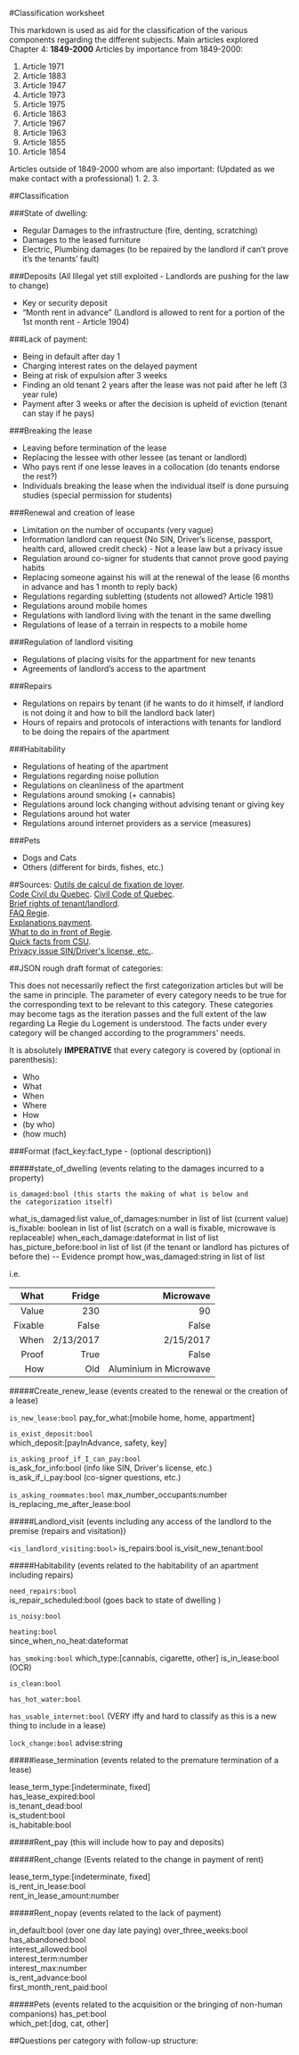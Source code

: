 #Classification worksheet

This markdown is used as aid for the classification of the various components regarding the different subjects.
Main articles explored Chapter 4: **1849-2000**
Articles by importance from 1849-2000:
1. Article 1971
2. Article 1883
3. Article 1947
4. Article 1973
5. Article 1975
6. Article 1863
7. Article 1967
8. Article 1963
9. Article 1855
10. Article 1854
 
Articles outside of 1849-2000 whom are also important: (Updated as we make contact with a professional)
1. 
2. 
3. 

##Classification

###State of dwelling:
* Regular Damages to the infrastructure (fire, denting, scratching)
* Damages to the leased furniture
* Electric, Plumbing damages (to be repaired by the landlord if can’t prove it’s the tenants’ fault)


###Deposits (All Illegal yet still exploited - Landlords are pushing for the law to change)
* Key or security deposit
* “Month rent in advance” (Landlord is allowed to rent for a portion of the 1st month rent - Article 1904)

###Lack of payment:
* Being in default after day 1
* Charging interest rates on the delayed payment
* Being at risk of expulsion after 3 weeks
* Finding an old tenant 2 years after the lease was not paid after he left (3 year rule)
* Payment after 3 weeks or after the decision is upheld of eviction (tenant can stay if he pays)

###Breaking the lease
* Leaving before termination of the lease
* Replacing the lessee with other lessee (as tenant or landlord)
* Who pays rent if one lesse leaves in a collocation (do tenants endorse the rest?)
* Individuals breaking the lease when the individual itself is done pursuing studies (special permission for students)

###Renewal and creation of lease
* Limitation on the number of occupants (very vague)
* Information landlord can request (No SIN, Driver’s license, passport, health card, allowed credit check) - Not a lease law but a privacy issue
* Regulation around co-signer for students that cannot prove good paying habits
* Replacing someone against his will at the renewal of the lease (6 months in advance and has 1 month to reply back)
* Regulations regarding subletting (students not allowed? Article 1981)
* Regulations around mobile homes
* Regulations with landlord living with the tenant in the same dwelling
* Regulations of lease of a terrain in respects to a mobile home

###Regulation of landlord visiting
* Regulations of placing visits for the appartment for new tenants
* Agreements of landlord’s access to the apartment

###Repairs
* Regulations on repairs by tenant (if he wants to do it himself, if landlord is not doing it and how to bill the landlord back later)
* Hours of repairs and protocols of interactions with tenants for landlord to be doing the repairs of the apartment

###Habitability
* Regulations of heating of the apartment
* Regulations regarding noise pollution
* Regulations on cleanliness of the apartment
* Regulations around smoking (+ cannabis)
* Regulations around lock changing without advising tenant or giving key
* Regulations around hot water
* Regulations around internet providers as a service (measures)

###Pets
* Dogs and Cats
* Others (different for birds, fishes, etc.)


##Sources:
[Outils de calcul de fixation de loyer](https://www.rdl.gouv.qc.ca/).  
[Code Civil du Quebec](http://legisquebec.gouv.qc.ca/fr/ShowDoc/cs/CCQ-1991). 
[Civil Code of Quebec](http://legisquebec.gouv.qc.ca/en/showdoc/cs/CCQ-1991).  
[Brief rights of tenant/landlord](https://www.rdl.gouv.qc.ca/fr/etre-locataire/droits-et-obligations-du-locataire).  
[FAQ Regie](https://www.rdl.gouv.qc.ca/fr/questions-frequentes).  
[Explanations payment](https://www.rdl.gouv.qc.ca/fr/etre-locataire/paiement-du-loyer).  
[What to do in front of Regie](http://legisquebec.gouv.qc.ca/fr/ShowDoc/cr/R-8.1,%20r.%205).  
[Quick facts from CSU](https://csu.qc.ca/hojo/basic-facts-about-renting-quebec-english-and-mandarin-pdf).  
[Privacy issue SIN/Driver's license, etc.](https://www.rdl.gouv.qc.ca/en/signing-a-lease/the-lease-and-protection-of-personal-information).  

##JSON rough draft format of categories:

This does not necessarily reflect the first categorization articles but will be the same in principle.
The parameter of every category needs to be true for the corresponding text to be relevant to this category.
These categories may become tags as the iteration passes and the full extent of the law regarding La Regie du Logement is understood. 
The facts under every category will be changed according to the programmers' needs.  

It is absolutely **IMPERATIVE** that every category is covered by (optional in parenthesis):

* Who
* What
* When
* Where
* How
* (by who)
* (how much)

###Format (fact_key:fact_type - (optional description))

#####state_of_dwelling (events relating to the damages incurred to a property)


<code>is_damaged:bool (this starts the making of what is below and the categorization itself)</code>


what_is_damaged:list 
value_of_damages:number in list of list (current value)
is_fixable: boolean in list of list (scratch on a wall is fixable, microwave is replaceable)
when_each_damage:dateformat in list of list  
has_picture_before:bool in list of list (if the tenant or landlord has pictures of before the) -- Evidence prompt
how_was_damaged:string in list of list

i.e. 

| What | Fridge | Microwave |
| ------:| -----------:| -----------:|
| Value   | 230  | 90 |
| Fixable | False | False |
| When | 2/13/2017 | 2/15/2017  |
| Proof   | True | False |
| How | Old | Aluminium in Microwave |



#####Create_renew_lease (events created to the renewal or the creation of a lease)

<code>is_new_lease:bool</code>
pay_for_what:[mobile home, home, appartment]

<code>is_exist_deposit:bool</code>  
which_deposit:[payInAdvance, safety, key]

<code>is_asking_proof_if_I_can_pay:bool</code>  
is_ask_for_info:bool (info like SIN, Driver's license, etc.)  
is_ask_if_i_pay:bool (co-signer questions, etc.)

<code>is_asking_roommates:bool</code>
max_number_occupants:number
is_replacing_me_after_lease:bool


#####Landlord_visit (events including any access of the landlord to the premise (repairs and visitation))

<code><is_landlord_visiting:bool></code>
is_repairs:bool
is_visit_new_tenant:bool

#####Habitability (events related to the habitability of an apartment including repairs)

<code>need_repairs:bool</code>  
is_repair_scheduled:bool (goes back to state of dwelling )  

<code>is_noisy:bool</code>  

<code>heating:bool</code>  
since_when_no_heat:dateformat  

<code>has_smoking:bool</code>
which_type:[cannabis, cigarette, other]
is_in_lease:bool (OCR)

<code>is_clean:bool</code>  

<code>has_hot_water:bool</code>  

<code>has_usable_internet:bool</code> (VERY iffy and hard to classify as this is a new thing to include in a lease)

<code>lock_change:bool</code>
advise:string  

#####lease_termination (events related to the premature termination of a lease)

lease_term_type:[indeterminate, fixed]  
has_lease_expired:bool  
is_tenant_dead:bool  
is_student:bool  
is_habitable:bool  

#####Rent_pay (this will include how to pay and deposits)


#####Rent_change (Events related to the change in payment of rent)

lease_term_type:[indeterminate, fixed]  
is_rent_in_lease:bool  
rent_in_lease_amount:number  

#####Rent_nopay (events related to the lack of payment)

in_default:bool (over one day late paying)
over_three_weeks:bool  
has_abandoned:bool  
interest_allowed:bool  
interest_term:number  
interest_max:number  
is_rent_advance:bool  
first_month_rent_paid:bool  

#####Pets (events related to the acquisition or the bringing of non-human companions)
has_pet:bool  
which_pet:[dog, cat, other]

##Questions per category with follow-up structure:

